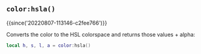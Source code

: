 ## `color:hsla()`

{{since('20220807-113146-c2fee766')}}

Converts the color to the HSL colorspace and returns those values +
alpha:

```lua
local h, s, l, a = color:hsla()
```


